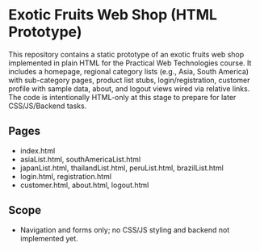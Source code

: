 # Exotic Fruits Web Shop (HTML Prototype)

This repository contains a static prototype of an exotic fruits web shop implemented in plain HTML for the Practical Web Technologies course. 
It includes a homepage, regional category lists (e.g., Asia, South America) with sub-category pages, product list stubs, login/registration, customer profile with sample data, about, and logout views wired via relative links. 
The code is intentionally HTML-only at this stage to prepare for later CSS/JS/Backend tasks.

## Pages
- index.html  
- asiaList.html, southAmericaList.html  
- japanList.html, thailandList.html, peruList.html, brazilList.html  
- login.html, registration.html  
- customer.html, about.html, logout.html

## Scope
- Navigation and forms only; no CSS/JS styling and backend not implemented yet.
